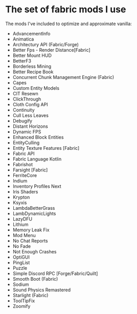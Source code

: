 # The set of fabric mods I use

The mods I've included to optimize and approximate vanilla:

* AdvancementInfo
* Animatica
* Architectury API (Fabric/Forge)
* Better Fps - Render Distance[Fabric]
* Better Mount HUD
* BetterF3
* Borderless Mining
* Better Recipe Book
* Concurrent Chunk Management Engine (Fabric)
* Capes
* Custom Entity Models
* CIT Resewn
* ClickThrough
* Cloth Config API
* Continuity
* Cull Less Leaves
* Debugify
* Distant Horizons
* Dynamic FPS
* Enhanced Block Entities
* EntityCulling
* Entity Texture Features [Fabric]
* Fabric API
* Fabric Language Kotlin
* Fabrishot
* Farsight [Fabric]
* FerriteCore
* Indium
* Inventory Profiles Next
* Iris Shaders
* Krypton
* Ksyxis
* LambdaBetterGrass
* LambDynamicLights
* LazyDFU
* Lithium
* Memory Leak Fix
* Mod Menu
* No Chat Reports
* No Fade
* Not Enough Crashes
* OptiGUI
* PingList
* Puzzle
* Simple Discord RPC [Forge/Fabric/Quilt]
* Smooth Boot (Fabric)
* Sodium
* Sound Physics Remastered
* Starlight (Fabric)
* ToolTipFix
* Zoomify
